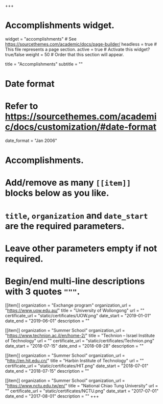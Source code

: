 +++
# Accomplishments widget.
widget = "accomplishments"  # See https://sourcethemes.com/academic/docs/page-builder/
headless = true  # This file represents a page section.
active = true  # Activate this widget? true/false
weight = 50  # Order that this section will appear.

title = "Accomplish&shy;ments" 
subtitle = ""

# Date format
#   Refer to https://sourcethemes.com/academic/docs/customization/#date-format
date_format = "Jan 2006"

# Accomplishments.
#   Add/remove as many `[[item]]` blocks below as you like.
#   `title`, `organization` and `date_start` are the required parameters.
#   Leave other parameters empty if not required.
#   Begin/end multi-line descriptions with 3 quotes `"""`.

[[item]]
  organization = "Exchange program"
  organization_url = "https://www.uow.edu.au/"
  title = "University of Wollongong"
  url = ""
  certificate_url = "static/certificates/UOW.png"
  date_start = "2019-01-01"
  date_end = "2019-06-01"
  description = ""
  
[[item]]
  organization = "Summer School"
  organization_url = "https://www.technion.ac.il/en/home-2/"
  title = "Technion – Israel Institute of Technology"
  url = ""
  certificate_url = "static/certificates/Technion.png"
  date_start = "2018-07-15"
  date_end = "2018-08-28"
  description = ""
  
[[item]]
  organization = "Summer School"
  organization_url = "http://en.hit.edu.cn/"
  title = "Harbin Institute of Technology"
  url = ""
  certificate_url = "static/certificates/HIT.png"
  date_start = "2018-07-01"
  date_end = "2018-07-15"
  description = ""
  
[[item]]
  organization = "Summer School"
  organization_url = "https://www.nctu.edu.tw/en/"
  title = "National Chiao Tung University"
  url = ""
  certificate_url = "static/certificates/NCTU.png"
  date_start = "2017-07-01"
  date_end = "2017-08-01"
  description = ""
+++
